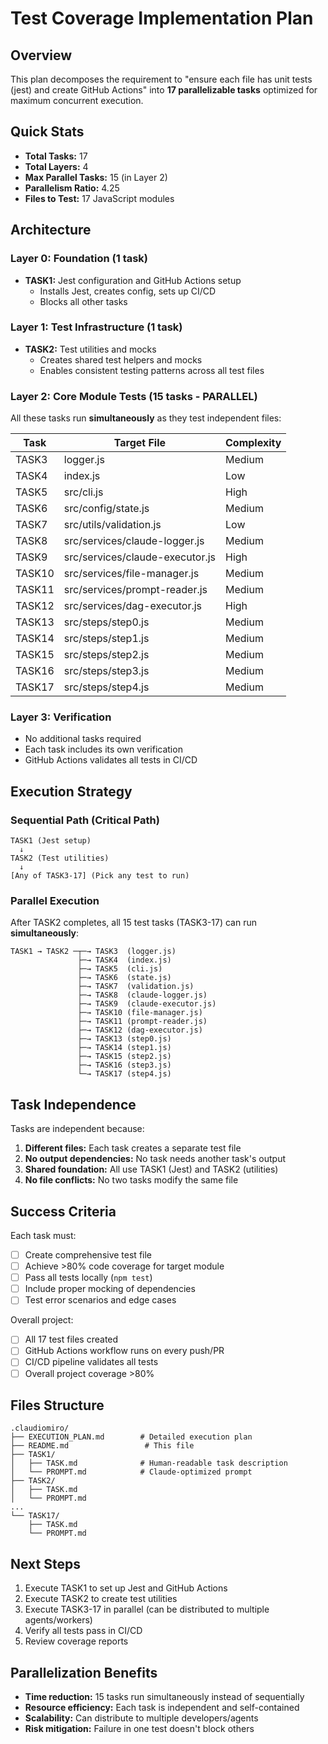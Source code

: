# Test Coverage Implementation Plan

## Overview
This plan decomposes the requirement to "ensure each file has unit tests (jest) and create GitHub Actions" into **17 parallelizable tasks** optimized for maximum concurrent execution.

## Quick Stats
- **Total Tasks:** 17
- **Total Layers:** 4
- **Max Parallel Tasks:** 15 (in Layer 2)
- **Parallelism Ratio:** 4.25
- **Files to Test:** 17 JavaScript modules

## Architecture

### Layer 0: Foundation (1 task)
- **TASK1:** Jest configuration and GitHub Actions setup
  - Installs Jest, creates config, sets up CI/CD
  - Blocks all other tasks

### Layer 1: Test Infrastructure (1 task)
- **TASK2:** Test utilities and mocks
  - Creates shared test helpers and mocks
  - Enables consistent testing patterns across all test files

### Layer 2: Core Module Tests (15 tasks - PARALLEL)
All these tasks run **simultaneously** as they test independent files:

| Task | Target File | Complexity |
|------|-------------|------------|
| TASK3 | logger.js | Medium |
| TASK4 | index.js | Low |
| TASK5 | src/cli.js | High |
| TASK6 | src/config/state.js | Medium |
| TASK7 | src/utils/validation.js | Low |
| TASK8 | src/services/claude-logger.js | Medium |
| TASK9 | src/services/claude-executor.js | High |
| TASK10 | src/services/file-manager.js | Medium |
| TASK11 | src/services/prompt-reader.js | Medium |
| TASK12 | src/services/dag-executor.js | High |
| TASK13 | src/steps/step0.js | Medium |
| TASK14 | src/steps/step1.js | Medium |
| TASK15 | src/steps/step2.js | Medium |
| TASK16 | src/steps/step3.js | Medium |
| TASK17 | src/steps/step4.js | Medium |

### Layer 3: Verification
- No additional tasks required
- Each task includes its own verification
- GitHub Actions validates all tests in CI/CD

## Execution Strategy

### Sequential Path (Critical Path)
```
TASK1 (Jest setup)
  ↓
TASK2 (Test utilities)
  ↓
[Any of TASK3-17] (Pick any test to run)
```

### Parallel Execution
After TASK2 completes, all 15 test tasks (TASK3-17) can run **simultaneously**:
```
TASK1 → TASK2 ─┬─→ TASK3  (logger.js)
               ├─→ TASK4  (index.js)
               ├─→ TASK5  (cli.js)
               ├─→ TASK6  (state.js)
               ├─→ TASK7  (validation.js)
               ├─→ TASK8  (claude-logger.js)
               ├─→ TASK9  (claude-executor.js)
               ├─→ TASK10 (file-manager.js)
               ├─→ TASK11 (prompt-reader.js)
               ├─→ TASK12 (dag-executor.js)
               ├─→ TASK13 (step0.js)
               ├─→ TASK14 (step1.js)
               ├─→ TASK15 (step2.js)
               ├─→ TASK16 (step3.js)
               └─→ TASK17 (step4.js)
```

## Task Independence

Tasks are independent because:
1. **Different files:** Each task creates a separate test file
2. **No output dependencies:** No task needs another task's output
3. **Shared foundation:** All use TASK1 (Jest) and TASK2 (utilities)
4. **No file conflicts:** No two tasks modify the same file

## Success Criteria

Each task must:
- [ ] Create comprehensive test file
- [ ] Achieve >80% code coverage for target module
- [ ] Pass all tests locally (`npm test`)
- [ ] Include proper mocking of dependencies
- [ ] Test error scenarios and edge cases

Overall project:
- [ ] All 17 test files created
- [ ] GitHub Actions workflow runs on every push/PR
- [ ] CI/CD pipeline validates all tests
- [ ] Overall project coverage >80%

## Files Structure
```
.claudiomiro/
├── EXECUTION_PLAN.md        # Detailed execution plan
├── README.md                 # This file
├── TASK1/
│   ├── TASK.md              # Human-readable task description
│   └── PROMPT.md            # Claude-optimized prompt
├── TASK2/
│   ├── TASK.md
│   └── PROMPT.md
...
└── TASK17/
    ├── TASK.md
    └── PROMPT.md
```

## Next Steps

1. Execute TASK1 to set up Jest and GitHub Actions
2. Execute TASK2 to create test utilities
3. Execute TASK3-17 in parallel (can be distributed to multiple agents/workers)
4. Verify all tests pass in CI/CD
5. Review coverage reports

## Parallelization Benefits

- **Time reduction:** 15 tasks run simultaneously instead of sequentially
- **Resource efficiency:** Each task is independent and self-contained
- **Scalability:** Can distribute to multiple developers/agents
- **Risk mitigation:** Failure in one test doesn't block others
